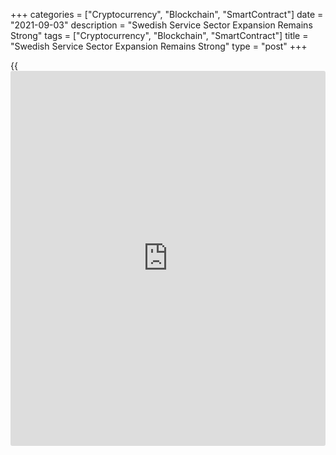 +++
categories = ["Cryptocurrency", "Blockchain", "SmartContract"]
date = "2021-09-03"
description = "Swedish Service Sector Expansion Remains Strong"
tags = ["Cryptocurrency", "Blockchain", "SmartContract"]
title = "Swedish Service Sector Expansion Remains Strong"
type = "post"
+++

{{<iframe id="large-banner" src="https://www.bounty.group/#slide=24.0" width="100%" height="600" scrolling="no" style="border: 0px solid rgb(216, 221, 230); border-radius: 3px;">}}

Sweden's service sector continued to grow robustly in August, but the
pace of expansion slowed, survey data from Swedbank and the logistics
association SILF showed Friday.

The purchasing managers' index for the service sector fell to 64.7 from
69.1 in July. A reading above 50 suggests growth in the sector and the
score held above 60 for an eighth month in a row.

The PMI reading is well above its [historical](https://www.fintechee.com/services/historical-data-for-forex/) average of 55.8.

Although the expansion lost momentum in August, there is still a
predominance of companies exhibiting increased activity with
[business][1] plans rising, mostly due to the gradual withdrawal of
corona restrictions, Jorgen Kennemar, responsible for the analysis of
the Purchasing Managers' Index at Swedbank, said.  
  
The sub-index for business volume dragged the headline index lower,
while the measure for employment was largely unchanged. The delivery
times sub-index increased. Input cost pressures remained at [historical](https://www.fintechee.com/services/historical-data-for-forex/)ly
high levels.  
  
The composite PMI, which combines those for manufacturing and services,
fell to 63.4 from 67.8 in July.  
  
The pace of growth has slowed more in the industry, while it has rather
strengthened in the service sector over the past three months, Kennemar
added.

For comments and feedback [contact](https://www.playgroundfx.com/contact/): editorial@rtt[news](https://www.letsplayfx.com/blog/forex-news-website/).com

[Economic News][2]

 **What parts of the world are seeing the best (and worst) economic
performances lately? Click[here][3] to check out our [Econ Scorecard][3]
and find out! See up-to-the-moment [ranking](https://www.playgroundfx.com/blog/crypto-exchange-ranking/)s for the best and worst
performers in [GDP][4], [unemployment rate][5], [inflation][6] and much
more.**

   1. www.rtt[news](https://www.letsplayfx.com/blog/forex-news-website/).com/Content/Business.aspx
   2. www.rtt[news](https://www.letsplayfx.com/blog/forex-news-website/).com/Content/EconomicNews.aspx
   3. www.rtt[news](https://www.letsplayfx.com/blog/forex-news-website/).com/economic-scorecard/world-rank/PPI/highest-performance.aspx
   4. www.rtt[news](https://www.letsplayfx.com/blog/forex-news-website/).com/economic-scorecard/world-rank/GDP/highest-performance.aspx
   5. www.rtt[news](https://www.letsplayfx.com/blog/forex-news-website/).com/economic-scorecard/world-rank/unemployment-rate/lowest-performance.aspx
   6. www.rtt[news](https://www.letsplayfx.com/blog/forex-news-website/).com/economic-scorecard/world-rank/CPI/highest-performance.aspx